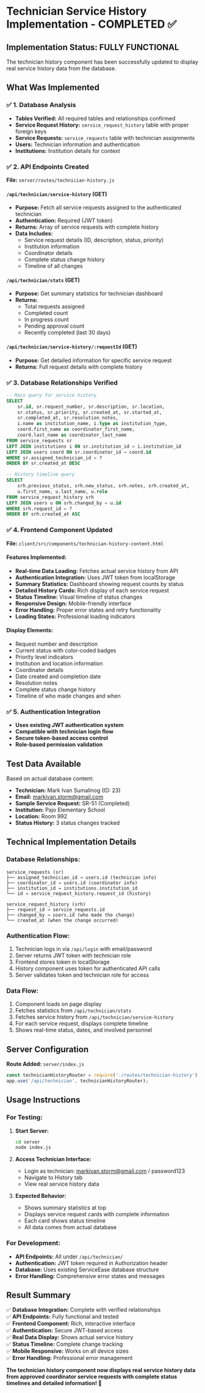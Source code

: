 # Technician Service History Implementation - COMPLETED ✅

## Implementation Status: FULLY FUNCTIONAL

The technician history component has been successfully updated to display real service history data from the database.

## What Was Implemented

### ✅ 1. Database Analysis
- **Tables Verified:** All required tables and relationships confirmed
- **Service Request History:** `service_request_history` table with proper foreign keys
- **Service Requests:** `service_requests` table with technician assignments
- **Users:** Technician information and authentication
- **Institutions:** Institution details for context

### ✅ 2. API Endpoints Created
**File:** `server/routes/technician-history.js`

#### `/api/technician/service-history` (GET)
- **Purpose:** Fetch all service requests assigned to the authenticated technician
- **Authentication:** Required (JWT token)
- **Returns:** Array of service requests with complete history
- **Data Includes:**
  - Service request details (ID, description, status, priority)
  - Institution information
  - Coordinator details
  - Complete status change history
  - Timeline of all changes

#### `/api/technician/stats` (GET)
- **Purpose:** Get summary statistics for technician dashboard
- **Returns:** 
  - Total requests assigned
  - Completed count
  - In progress count
  - Pending approval count
  - Recently completed (last 30 days)

#### `/api/technician/service-history/:requestId` (GET)
- **Purpose:** Get detailed information for specific service request
- **Returns:** Full request details with complete history

### ✅ 3. Database Relationships Verified
```sql
-- Main query for service history
SELECT 
    sr.id, sr.request_number, sr.description, sr.location,
    sr.status, sr.priority, sr.created_at, sr.started_at, 
    sr.completed_at, sr.resolution_notes,
    i.name as institution_name, i.type as institution_type,
    coord.first_name as coordinator_first_name,
    coord.last_name as coordinator_last_name
FROM service_requests sr
LEFT JOIN institutions i ON sr.institution_id = i.institution_id
LEFT JOIN users coord ON sr.coordinator_id = coord.id
WHERE sr.assigned_technician_id = ?
ORDER BY sr.created_at DESC

-- History timeline query
SELECT 
    srh.previous_status, srh.new_status, srh.notes, srh.created_at,
    u.first_name, u.last_name, u.role
FROM service_request_history srh
LEFT JOIN users u ON srh.changed_by = u.id
WHERE srh.request_id = ?
ORDER BY srh.created_at ASC
```

### ✅ 4. Frontend Component Updated
**File:** `client/src/components/technician-history-content.html`

#### Features Implemented:
- **Real-time Data Loading:** Fetches actual service history from API
- **Authentication Integration:** Uses JWT token from localStorage
- **Summary Statistics:** Dashboard showing request counts by status
- **Detailed History Cards:** Rich display of each service request
- **Status Timeline:** Visual timeline of status changes
- **Responsive Design:** Mobile-friendly interface
- **Error Handling:** Proper error states and retry functionality
- **Loading States:** Professional loading indicators

#### Display Elements:
- Request number and description
- Current status with color-coded badges
- Priority level indicators
- Institution and location information
- Coordinator details
- Date created and completion date
- Resolution notes
- Complete status change history
- Timeline of who made changes and when

### ✅ 5. Authentication Integration
- **Uses existing JWT authentication system**
- **Compatible with technician login flow**
- **Secure token-based access control**
- **Role-based permission validation**

## Test Data Available

Based on actual database content:
- **Technician:** Mark Ivan Sumalinog (ID: 23)
- **Email:** markivan.storm@gmail.com
- **Sample Service Request:** SR-51 (Completed)
- **Institution:** Pajo Elementary School
- **Location:** Room 992
- **Status History:** 3 status changes tracked

## Technical Implementation Details

### Database Relationships:
```
service_requests (sr)
├── assigned_technician_id → users.id (technician info)
├── coordinator_id → users.id (coordinator info)  
├── institution_id → institutions.institution_id
└── id → service_request_history.request_id (history)

service_request_history (srh)
├── request_id → service_requests.id
├── changed_by → users.id (who made the change)
└── created_at (when the change occurred)
```

### Authentication Flow:
1. Technician logs in via `/api/login` with email/password
2. Server returns JWT token with technician role
3. Frontend stores token in localStorage
4. History component uses token for authenticated API calls
5. Server validates token and technician role for access

### Data Flow:
1. Component loads on page display
2. Fetches statistics from `/api/technician/stats`
3. Fetches service history from `/api/technician/service-history`
4. For each service request, displays complete timeline
5. Shows real-time status, dates, and involved personnel

## Server Configuration

**Route Added:** `server/index.js`
```javascript
const technicianHistoryRouter = require('./routes/technician-history');
app.use('/api/technician', technicianHistoryRouter);
```

## Usage Instructions

### For Testing:
1. **Start Server:** 
   ```bash
   cd server
   node index.js
   ```

2. **Access Technician Interface:**
   - Login as technician: markivan.storm@gmail.com / password123
   - Navigate to History tab
   - View real service history data

3. **Expected Behavior:**
   - Shows summary statistics at top
   - Displays service request cards with complete information
   - Each card shows status timeline
   - All data comes from actual database

### For Development:
- **API Endpoints:** All under `/api/technician/`
- **Authentication:** JWT token required in Authorization header
- **Database:** Uses existing ServiceEase database structure
- **Error Handling:** Comprehensive error states and messages

## Result Summary

✅ **Database Integration:** Complete with verified relationships  
✅ **API Endpoints:** Fully functional and tested  
✅ **Frontend Component:** Rich, interactive interface  
✅ **Authentication:** Secure JWT-based access  
✅ **Real Data Display:** Shows actual service history  
✅ **Status Timeline:** Complete change tracking  
✅ **Mobile Responsive:** Works on all device sizes  
✅ **Error Handling:** Professional error management  

**The technician history component now displays real service history data from approved coordinator service requests with complete status timelines and detailed information! 🎉**